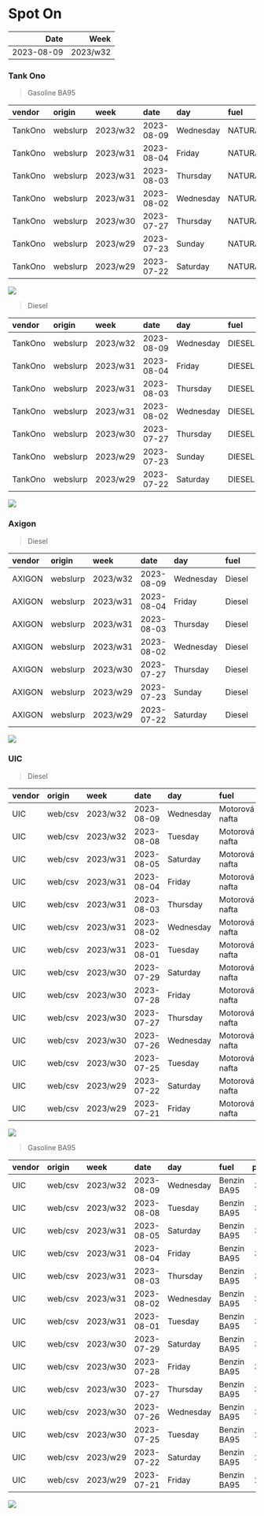 Spot On
================

|       Date |     Week |
|-----------:|---------:|
| 2023-08-09 | 2023/w32 |

### Tank Ono

> Gasoline BA95

| vendor  | origin   | week     | date       | day       | fuel      | price | PriceVAT |
|:--------|:---------|:---------|:-----------|:----------|:----------|------:|---------:|
| TankOno | webslurp | 2023/w32 | 2023-08-09 | Wednesday | NATURAL95 | 30.99 |     37.5 |
| TankOno | webslurp | 2023/w31 | 2023-08-04 | Friday    | NATURAL95 | 30.50 |     36.9 |
| TankOno | webslurp | 2023/w31 | 2023-08-03 | Thursday  | NATURAL95 | 30.50 |     36.9 |
| TankOno | webslurp | 2023/w31 | 2023-08-02 | Wednesday | NATURAL95 | 30.50 |     36.9 |
| TankOno | webslurp | 2023/w30 | 2023-07-27 | Thursday  | NATURAL95 | 29.34 |     35.5 |
| TankOno | webslurp | 2023/w29 | 2023-07-23 | Sunday    | NATURAL95 | 29.34 |     35.5 |
| TankOno | webslurp | 2023/w29 | 2023-07-22 | Saturday  | NATURAL95 | 29.34 |     35.5 |

<img src="SpotOn_files/figure-gfm/tono-ba95-1.png" style="display: block; margin: auto auto auto 0;" />

> Diesel

| vendor  | origin   | week     | date       | day       | fuel   | price | PriceVAT |
|:--------|:---------|:---------|:-----------|:----------|:-------|------:|---------:|
| TankOno | webslurp | 2023/w32 | 2023-08-09 | Wednesday | DIESEL | 29.34 |     35.5 |
| TankOno | webslurp | 2023/w31 | 2023-08-04 | Friday    | DIESEL | 28.02 |     33.9 |
| TankOno | webslurp | 2023/w31 | 2023-08-03 | Thursday  | DIESEL | 27.69 |     33.5 |
| TankOno | webslurp | 2023/w31 | 2023-08-02 | Wednesday | DIESEL | 27.69 |     33.5 |
| TankOno | webslurp | 2023/w30 | 2023-07-27 | Thursday  | DIESEL | 25.54 |     30.9 |
| TankOno | webslurp | 2023/w29 | 2023-07-23 | Sunday    | DIESEL | 25.54 |     30.9 |
| TankOno | webslurp | 2023/w29 | 2023-07-22 | Saturday  | DIESEL | 25.54 |     30.9 |

<img src="SpotOn_files/figure-gfm/tono-diesel-1.png" style="display: block; margin: auto auto auto 0;" />

### Axigon

> Diesel

| vendor | origin   | week     | date       | day       | fuel   | price | PriceVAT |
|:-------|:---------|:---------|:-----------|:----------|:-------|------:|---------:|
| AXIGON | webslurp | 2023/w32 | 2023-08-09 | Wednesday | Diesel |  30.9 |     37.4 |
| AXIGON | webslurp | 2023/w31 | 2023-08-04 | Friday    | Diesel |  30.5 |     37.0 |
| AXIGON | webslurp | 2023/w31 | 2023-08-03 | Thursday  | Diesel |  29.7 |     35.9 |
| AXIGON | webslurp | 2023/w31 | 2023-08-02 | Wednesday | Diesel |  29.7 |     35.9 |
| AXIGON | webslurp | 2023/w30 | 2023-07-27 | Thursday  | Diesel |  27.4 |     33.1 |
| AXIGON | webslurp | 2023/w29 | 2023-07-23 | Sunday    | Diesel |  26.9 |     32.5 |
| AXIGON | webslurp | 2023/w29 | 2023-07-22 | Saturday  | Diesel |  26.9 |     32.5 |

<img src="SpotOn_files/figure-gfm/axigon-diesel-1.png" style="display: block; margin: auto auto auto 0;" />

### UIC

> Diesel

| vendor | origin  | week     | date       | day       | fuel           | price | priceVAT |
|:-------|:--------|:---------|:-----------|:----------|:---------------|------:|---------:|
| UIC    | web/csv | 2023/w32 | 2023-08-09 | Wednesday | Motorová nafta |  29.5 |     35.7 |
| UIC    | web/csv | 2023/w32 | 2023-08-08 | Tuesday   | Motorová nafta |  29.7 |     35.9 |
| UIC    | web/csv | 2023/w31 | 2023-08-05 | Saturday  | Motorová nafta |  29.7 |     35.9 |
| UIC    | web/csv | 2023/w31 | 2023-08-04 | Friday    | Motorová nafta |  29.6 |     35.8 |
| UIC    | web/csv | 2023/w31 | 2023-08-03 | Thursday  | Motorová nafta |  29.6 |     35.8 |
| UIC    | web/csv | 2023/w31 | 2023-08-02 | Wednesday | Motorová nafta |  29.3 |     35.5 |
| UIC    | web/csv | 2023/w31 | 2023-08-01 | Tuesday   | Motorová nafta |  28.9 |     35.0 |
| UIC    | web/csv | 2023/w30 | 2023-07-29 | Saturday  | Motorová nafta |  27.1 |     32.8 |
| UIC    | web/csv | 2023/w30 | 2023-07-28 | Friday    | Motorová nafta |  26.8 |     32.4 |
| UIC    | web/csv | 2023/w30 | 2023-07-27 | Thursday  | Motorová nafta |  26.5 |     32.1 |
| UIC    | web/csv | 2023/w30 | 2023-07-26 | Wednesday | Motorová nafta |  26.2 |     31.7 |
| UIC    | web/csv | 2023/w30 | 2023-07-25 | Tuesday   | Motorová nafta |  26.0 |     31.5 |
| UIC    | web/csv | 2023/w29 | 2023-07-22 | Saturday  | Motorová nafta |  25.7 |     31.1 |
| UIC    | web/csv | 2023/w29 | 2023-07-21 | Friday    | Motorová nafta |  25.6 |     31.0 |

<img src="SpotOn_files/figure-gfm/uic-diesel-1.png" style="display: block; margin: auto auto auto 0;" />

> Gasoline BA95

| vendor | origin  | week     | date       | day       | fuel        | price | priceVAT |
|:-------|:--------|:---------|:-----------|:----------|:------------|------:|---------:|
| UIC    | web/csv | 2023/w32 | 2023-08-09 | Wednesday | Benzin BA95 |  31.1 |     37.6 |
| UIC    | web/csv | 2023/w32 | 2023-08-08 | Tuesday   | Benzin BA95 |  31.1 |     37.6 |
| UIC    | web/csv | 2023/w31 | 2023-08-05 | Saturday  | Benzin BA95 |  31.3 |     37.9 |
| UIC    | web/csv | 2023/w31 | 2023-08-04 | Friday    | Benzin BA95 |  31.1 |     37.6 |
| UIC    | web/csv | 2023/w31 | 2023-08-03 | Thursday  | Benzin BA95 |  31.3 |     37.9 |
| UIC    | web/csv | 2023/w31 | 2023-08-02 | Wednesday | Benzin BA95 |  31.5 |     38.1 |
| UIC    | web/csv | 2023/w31 | 2023-08-01 | Tuesday   | Benzin BA95 |  31.2 |     37.8 |
| UIC    | web/csv | 2023/w30 | 2023-07-29 | Saturday  | Benzin BA95 |  31.1 |     37.6 |
| UIC    | web/csv | 2023/w30 | 2023-07-28 | Friday    | Benzin BA95 |  30.8 |     37.3 |
| UIC    | web/csv | 2023/w30 | 2023-07-27 | Thursday  | Benzin BA95 |  30.5 |     36.9 |
| UIC    | web/csv | 2023/w30 | 2023-07-26 | Wednesday | Benzin BA95 |  30.2 |     36.5 |
| UIC    | web/csv | 2023/w30 | 2023-07-25 | Tuesday   | Benzin BA95 |  29.9 |     36.2 |
| UIC    | web/csv | 2023/w29 | 2023-07-22 | Saturday  | Benzin BA95 |  29.6 |     35.8 |
| UIC    | web/csv | 2023/w29 | 2023-07-21 | Friday    | Benzin BA95 |  29.4 |     35.6 |

<img src="SpotOn_files/figure-gfm/uic-ba95-1.png" style="display: block; margin: auto auto auto 0;" />
